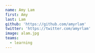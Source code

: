 ```yaml
---
name: Amy Lam
first: Amy
last: Lam
github: 'https://github.com/amyrlam'
twitter: 'https://twitter.com/amyrlam'
image: alam.jpg
teams:
  - learning
---
```

